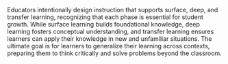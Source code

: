 Educators intentionally design instruction that supports surface, deep, and transfer learning, recognizing that each phase is essential for student growth. While surface learning builds foundational knowledge, deep learning fosters conceptual understanding, and transfer learning ensures learners can apply their knowledge in new and unfamiliar situations. The ultimate goal is for learners to generalize their learning across contexts, preparing them to think critically and solve problems beyond the classroom.
